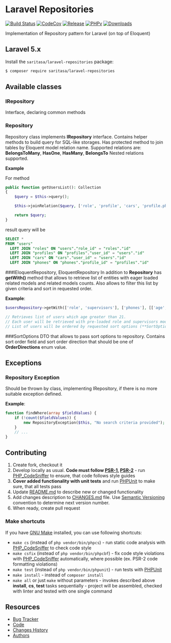 # Laravel Repositories

[![Build Status](https://travis-ci.org/Saritasa/php-laravel-repositories.svg?branch=master)](https://travis-ci.org/Saritasa/php-laravel-repositories)
[![CodeCov](https://codecov.io/gh/Saritasa/php-laravel-repositories/branch/master/graph/badge.svg)](https://codecov.io/gh/Saritasa/php-laravel-repositories)
[![Release](https://img.shields.io/github/release/saritasa/php-laravel-repositories.svg)](https://github.com/Saritasa/php-laravel-repositories/releases)
[![PHPv](https://img.shields.io/packagist/php-v/saritasa/laravel-repositories.svg)](http://www.php.net)
[![Downloads](https://img.shields.io/packagist/dt/saritasa/laravel-repositories.svg)](https://packagist.org/packages/saritasa/laravel-repositories)

Implementation of Repository pattern for Laravel (on top of Eloquent)

## Laravel 5.x

Install the ```saritasa/laravel-repositories``` package:

```bash
$ composer require saritasa/laravel-repositories
```

## Available classes

### IRepository
Interface, declaring common methods

### Repository
Repository class implements **IRepository** interface. Contains helper methods to build query for SQL-like storages.
Has protected method to join tables by Eloquent model relation name.
Supported relations are: **BelongsToMany**, **HasOne**, **HasMany**, **BelongsTo**
Nested relations supported.

**Example**

For method

```php
public function getUsersList(): Collection
{
    $query = $this->query();

    $this->joinRelation($query, ['role', 'profile', 'cars', 'profile.phones']);

    return $query;
}
```

result query will be

```SQL
SELECT *
FROM "users"
  LEFT JOIN "roles" ON "users"."role_id" = "roles"."id"
  LEFT JOIN "profiles" ON "profiles"."user_id" = "users"."id"
  LEFT JOIN "cars" ON "cars"."user_id" = "users"."id"
  LEFT JOIN "phones" ON "phones"."profile_id" = "profiles"."id"
```

###IEloquentRepository, EloquentRepository
In addition to **Repository** has **getWith()** method that allows to retrieve list of entities with 
eager loaded related models and related models counts. Also allows to filter this list by given criteria 
and sort in requested order.

**Example**:
```php
$usersRepository->getWith(['role', 'supervisors'], ['phones'], [['age', '>', 21]], $sortOptions)

// Retrieves list of users which age greater than 21. 
// Each user will be retrieved with pre-loaded role and supervisors models.
// List of users will be ordered by requested sort options (**SortOptions** class object)
```

###SortOptions
DTO that allows to pass sort options to repository. Contains sort order field 
and sort order direction that should be one of **OrderDirections** enum value.

## Exceptions
### Repository Exception
Should be thrown by class, implementing IRepository, if there is no more suitable exception defined.

**Example**:
```php
function findWhere(array $fieldValues) {
    if (!count($fieldValues)) {
        new RepositoryException($this, "No search criteria provided");
    }
    // ...
}
```

## Contributing

1. Create fork, checkout it
2. Develop locally as usual. **Code must follow [PSR-1](http://www.php-fig.org/psr/psr-1/), [PSR-2](http://www.php-fig.org/psr/psr-2/)** -
    run [PHP_CodeSniffer](https://github.com/squizlabs/PHP_CodeSniffer) to ensure, that code follows style guides
3. **Cover added functionality with unit tests** and run [PHPUnit](https://phpunit.de/) to make sure, that all tests pass
4. Update [README.md](README.md) to describe new or changed functionality
5. Add changes description to [CHANGES.md](CHANGES.md) file. Use [Semantic Versioning](https://semver.org/) convention to determine next version number.
6. When ready, create pull request

### Make shortcuts

If you have [GNU Make](https://www.gnu.org/software/make/) installed, you can use following shortcuts:

* ```make cs``` (instead of ```php vendor/bin/phpcs```) -
    run static code analysis with [PHP_CodeSniffer](https://github.com/squizlabs/PHP_CodeSniffer)
    to check code style
* ```make csfix``` (instead of ```php vendor/bin/phpcbf```) -
    fix code style violations with [PHP_CodeSniffer](https://github.com/squizlabs/PHP_CodeSniffer)
    automatically, where possible (ex. PSR-2 code formatting violations)
* ```make test``` (instead of ```php vendor/bin/phpunit```) -
    run tests with [PHPUnit](https://phpunit.de/)
* ```make install``` - instead of ```composer install```
* ```make all``` or just ```make``` without parameters -
    invokes described above **install**, **cs**, **test** tasks sequentially -
    project will be assembled, checked with linter and tested with one single command

## Resources

* [Bug Tracker](http://github.com/saritasa/php-laravel-repositories/issues)
* [Code](http://github.com/saritasa/php-laravel-repositories)
* [Changes History](CHANGES.md)
* [Authors](http://github.com/saritasa/php-laravel-repositories/contributors)
